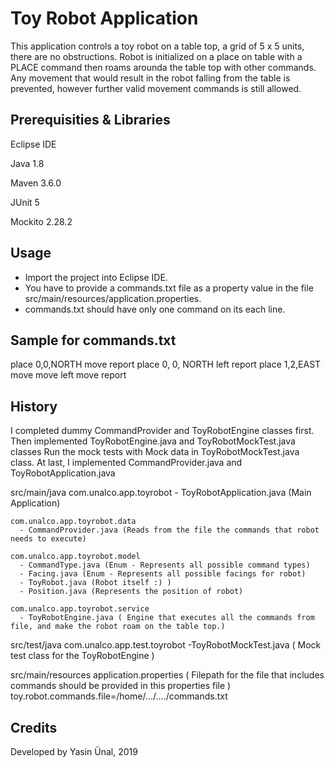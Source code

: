 # Toy Robot Application

This application controls a toy robot on a table top, a grid of 5 x 5 units, there are no obstructions. 
Robot is initialized on a place on table with a PLACE command then roams arounda the table top with other commands.
Any movement that would result in the robot falling from the table is prevented, 
however further valid movement commands is still allowed.

## Prerequisities & Libraries

Eclipse IDE

Java 1.8

Maven 3.6.0

JUnit 5

Mockito 2.28.2

## Usage

- Import the project into Eclipse IDE.
- You have to provide a commands.txt file as a property value in the file src/main/resources/application.properties. 
- commands.txt should have only one command on its each line.

## Sample for commands.txt
place 0,0,NORTH
move
report
place 0, 0, NORTH
left
report
place 1,2,EAST
move
move
left
move
report

## History

I completed dummy CommandProvider and ToyRobotEngine classes first.
Then implemented ToyRobotEngine.java and ToyRobotMockTest.java classes
Run the mock tests with Mock data in ToyRobotMockTest.java class.
At last, I implemented CommandProvider.java and ToyRobotApplication.java

src/main/java
    com.unalco.app.toyrobot
      - ToyRobotApplication.java (Main Application)

    com.unalco.app.toyrobot.data
      - CommandProvider.java (Reads from the file the commands that robot needs to execute)

    com.unalco.app.toyrobot.model
      - CommandType.java (Enum - Represents all possible command types)
      - Facing.java (Enum - Represents all possible facings for robot)
      - ToyRobot.java (Robot itself :) )
      - Position.java (Represents the position of robot)

    com.unalco.app.toyrobot.service
      - ToyRobotEngine.java ( Engine that executes all the commands from file, and make the robot roam on the table top.)

src/test/java
    com.unalco.app.test.toyrobot
      -ToyRobotMockTest.java ( Mock test class for the ToyRobotEngine ) 
      
src/main/resources
    application.properties ( Filepath for the file that includes commands should be provided in this properties file )
    toy.robot.commands.file=/home/.../..../commands.txt

## Credits

Developed by Yasin Ünal, 2019
